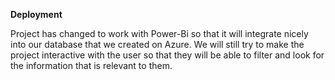 <b>Deployment</b>

Project has changed to work with Power-Bi so that it will integrate nicely into our database that we created on Azure.
We will still try to make the project interactive with the user so that they will be able to filter and look for the information
that is relevant to them.
